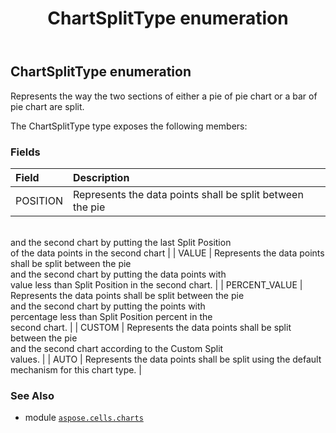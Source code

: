 ﻿---
title: ChartSplitType enumeration
second_title: Aspose.Cells for Python via .NET API References
description: 
type: docs
weight: 450
url: /aspose.cells.charts/chartsplittype/
is_root: false
---

## ChartSplitType enumeration

Represents the way the two sections of either a pie of pie chart or a bar of pie chart are split.



The ChartSplitType type exposes the following members:

### Fields
| Field | Description |
| :- | :- |
| POSITION | Represents the data points shall be split between the pie<br/>and the second chart by putting the last Split Position<br/>of the data points in the second chart |
| VALUE | Represents the data points shall be split between the pie<br/>and the second chart by putting the data points with<br/>value less than Split Position in the second chart. |
| PERCENT_VALUE | Represents the data points shall be split between the pie<br/>and the second chart by putting the points with<br/>percentage less than Split Position percent in the<br/>second chart. |
| CUSTOM | Represents the data points shall be split between the pie<br/>and the second chart according to the Custom Split<br/>values. |
| AUTO | Represents the data points shall be split using the default<br/>mechanism for this chart type. |



### See Also
* module [`aspose.cells.charts`](..)
